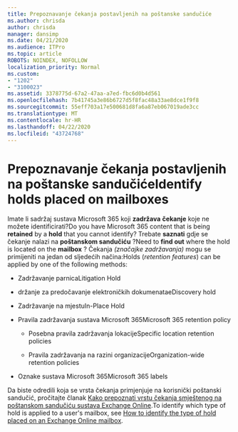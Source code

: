 ```yaml
---
title: Prepoznavanje čekanja postavljenih na poštanske sandučiće
ms.author: chrisda
author: chrisda
manager: dansimp
ms.date: 04/21/2020
ms.audience: ITPro
ms.topic: article
ROBOTS: NOINDEX, NOFOLLOW
localization_priority: Normal
ms.custom:
- "1202"
- "3100023"
ms.assetid: 3378775d-67a2-47aa-a7ed-fbc6d0b4d561
ms.openlocfilehash: 7b41745a3e86b6727d5f8fac48a33ae8dce1f9f8
ms.sourcegitcommit: 55eff703a17e500681d8fa6a87eb067019ade3cc
ms.translationtype: MT
ms.contentlocale: hr-HR
ms.lasthandoff: 04/22/2020
ms.locfileid: "43724768"
---
```

# <a name="identify-holds-placed-on-mailboxes"></a><span data-ttu-id="026bd-102">Prepoznavanje čekanja postavljenih na poštanske sandučiće</span><span class="sxs-lookup"><span data-stu-id="026bd-102">Identify holds placed on mailboxes</span></span>

<span data-ttu-id="026bd-103">Imate li sadržaj sustava Microsoft 365 koji **zadržava** **čekanje** koje ne možete identificirati?</span><span class="sxs-lookup"><span data-stu-id="026bd-103">Do you have Microsoft 365 content that is being **retained** by a **hold** that you cannot identify?</span></span> <span data-ttu-id="026bd-104">Trebate **saznati** gdje se čekanje nalazi na **poštanskom sandučiću** ?</span><span class="sxs-lookup"><span data-stu-id="026bd-104">Need to **find out** where the hold is located on the **mailbox** ?</span></span> <span data-ttu-id="026bd-105">Čekanja *(značajke zadržavanja)* mogu se primijeniti na jedan od sljedećih načina:</span><span class="sxs-lookup"><span data-stu-id="026bd-105">Holds (*retention features*) can be applied by one of the following methods:</span></span>
  
- <span data-ttu-id="026bd-106">Zadržavanje parnica</span><span class="sxs-lookup"><span data-stu-id="026bd-106">Litigation Hold</span></span>

- <span data-ttu-id="026bd-107">držanje za predočavanje elektroničkih dokumenata</span><span class="sxs-lookup"><span data-stu-id="026bd-107">eDiscovery hold</span></span>

- <span data-ttu-id="026bd-108">Zadržavanje na mjestu</span><span class="sxs-lookup"><span data-stu-id="026bd-108">In-Place Hold</span></span>

- <span data-ttu-id="026bd-109">Pravila zadržavanja sustava Microsoft 365</span><span class="sxs-lookup"><span data-stu-id="026bd-109">Microsoft 365 retention policy</span></span> 

  - <span data-ttu-id="026bd-110">Posebna pravila zadržavanja lokacije</span><span class="sxs-lookup"><span data-stu-id="026bd-110">Specific location retention policies</span></span>

  - <span data-ttu-id="026bd-111">Pravila zadržavanja na razini organizacije</span><span class="sxs-lookup"><span data-stu-id="026bd-111">Organization-wide retention policies</span></span>

- <span data-ttu-id="026bd-112">Oznake sustava Microsoft 365</span><span class="sxs-lookup"><span data-stu-id="026bd-112">Microsoft 365 labels</span></span>

<span data-ttu-id="026bd-113">Da biste odredili koja se vrsta čekanja primjenjuje na korisnički poštanski sandučić, pročitajte članak [Kako prepoznati vrstu čekanja smještenog na poštanskom sandučiću sustava Exchange Online](https://docs.microsoft.com/office365/securitycompliance/identify-a-hold-on-an-exchange-online-mailbox).</span><span class="sxs-lookup"><span data-stu-id="026bd-113">To identify which type of hold is applied to a user's mailbox, see [How to identify the type of hold placed on an Exchange Online mailbox](https://docs.microsoft.com/office365/securitycompliance/identify-a-hold-on-an-exchange-online-mailbox).</span></span>
